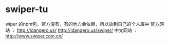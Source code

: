 # swiper-tu
wiper 的npm包，官方没有，有的地方会依赖，所以放到自己的个人库中
官方网站 ： http://idangero.us/
          http://idangero.us/swiper/
中文网站 ： http://www.swiper.com.cn/
